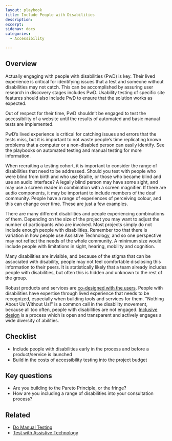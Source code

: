 ```yaml
---
layout: playbook
title: Include People with Disabilities
description: 
excerpt: 
sidenav: docs
categories:
  - Accessibility

---
```


## Overview

Actually engaging with people with disabilities (PwD) is key. Their lived experience is critical for identifying issues that a test and someone without disabilities may not catch. This can be accomplished by assuring user research in discovery stages includes PwD. Usability testing of specific site features should also include PwD to ensure that the solution works as expected.

Out of respect for their time, PwD shouldn’t be engaged to test the accessibility of a website until the results of automated and basic manual tests are implemented.

PwD’s lived experience is critical for catching issues and errors that the tests miss, but it is important to not waste people’s time replicating known problems that a computer or a non-disabled person can easily identify. See the playbooks on automated testing and manual testing for more information.

When recruiting a testing cohort, it is important to consider the range of disabilities that need to be addressed. Should you test with people who were blind from birth and who use Braille, or those who became blind and use an audio interface? A legally blind person may have some sight, and may use a screen reader in combination with a screen magnifier. If there are audio components, it may be important to include members of the deaf community. People have a range of experiences of perceiving colour, and this can change over time. These are just a few examples.

There are many different disabilities and people experiencing combinations of them. Depending on the size of the project you may want to adjust the number of participants who are involved. Most projects simply do not include enough people with disabilities. Remember too that there is variation in how people use Assistive Technology, and so one perspective may not reflect the needs of the whole community. A minimum size would include people with limitations in sight, hearing, mobility and cognition.

Many disabilities are invisible, and because of the stigma that can be associated with disability, people may not feel comfortable disclosing this information to their peers. It is statistically likely that a team already includes people with disabilities, but often this is hidden and unknown to the rest of the group.

Robust products and services are [co-designed with the users](https://snow.idrc.ocadu.ca/articles/inclusive-design-for-learning-creating-flexible-and-adaptable-content-with-learners/). People with disabilities have expertise through lived experience that needs to be recognized, especially when building tools and services for them. "Nothing About Us Without Us!" is a common call in the disability movement, because all too often, people with disabilities are not engaged. [Inclusive design](https://medium.com/fwd50/the-three-dimensions-of-inclusive-design-part-one-103cad1ffdc2) is a process which is open and transparent and actively engages a wide diversity of abilities.

## Checklist
* Include people with disabilities early in the process and before a product/service is launched
* Build in the costs of accessibility testing into the project budget

## Key questions
* Are you building to the Pareto Principle, or the fringe?
* How are you including a range of disabilities into your consultation process?
    
## Related
* [Do Manual Testing](https://accessibility.civicactions.com/playbook/manual-testing)
* [Test with Assistive Technology](https://accessibility.civicactions.com/playbook/AT)
